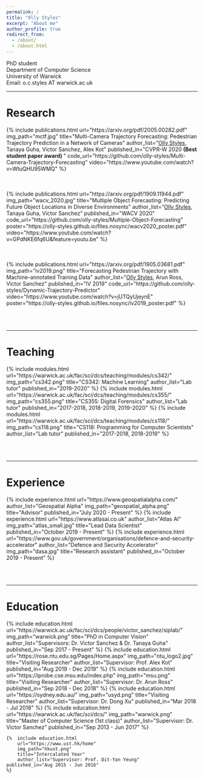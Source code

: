 ```yaml
---
permalink: /
title: "Olly Styles"
excerpt: "About me"
author_profile: true
redirect_from:
  - /about/
  - /about.html
---
```


PhD student <br>
Department of Computer Science <br>
University of Warwick <br>
Email: o.c.styles AT warwick.ac.uk <br>

---

Research
======
<table style="border: none">  
	{%  include publications.html
        url="https://arxiv.org/pdf/2005.00282.pdf"
		img_path="mctf.jpg"
		title="Multi-Camera Trajectory Forecasting: Pedestrian Trajectory Prediction in a Network of Cameras"
		author_list="<u>Olly Styles</u>, Tanaya Guha, Victor Sanchez, Alex Kot"
		published_in="CVPR-W 2020 <b>(Best student paper award) </b>"
        code_url="https://github.com/olly-styles/Multi-Camera-Trajectory-Forecasting"
        video="https://www.youtube.com/watch?v=WtuQHU95WMQ"
	%}
</table><br>

<table style="border: none">  
	{%  include publications.html
        url="https://arxiv.org/pdf/1909.11944.pdf"
		img_path="wacv_2020.jpg"
		title="Multiple Object Forecasting: Predicting Future Object Locations in Diverse Environments"
		author_list="<u>Olly Styles</u>, Tanaya Guha, Victor Sanchez"
		published_in="WACV 2020"
        code_url="https://github.com/olly-styles/Multiple-Object-Forecasting"
        poster="https://olly-styles.github.io/files.nosync/wacv2020_poster.pdf"
        video="https://www.youtube.com/watch?v=GPdNKE6fq6U&feature=youtu.be"
	%}
</table><br>

<table style="border: none">  
	{%  include publications.html
		url="https://arxiv.org/pdf/1905.03681.pdf"
		img_path="iv2019.png"
		title="Forecasting Pedestrian Trajectory with Machine-annotated Training Data"
		author_list="<u>Olly Styles</u>, Arun Ross, Victor Sanchez"
		published_in="IV 2019"
    code_url="https://github.com/olly-styles/Dynamic-Trajectory-Predictor"
    video="https://www.youtube.com/watch?v=jUTQyUjeynE"
    poster="https://olly-styles.github.io/files.nosync/iv2019_poster.pdf"
	%}
</table><br>

---

Teaching
======
<table style="border: none">  
	{%  include modules.html
		url="https://warwick.ac.uk/fac/sci/dcs/teaching/modules/cs342/"
		img_path="cs342.png"
		title="CS342: Machine Learning"
		author_list="Lab tutor"
    published_in="2019-2020"
	%}
	{%  include modules.html
		url="https://warwick.ac.uk/fac/sci/dcs/teaching/modules/cs355/"
		img_path="cs355.png"
		title="CS355: Digital Forensics"
		author_list="Lab tutor"
    published_in="2017-2018, 2018-2019, 2019-2020"
	%}
	{%  include modules.html
		url="https://warwick.ac.uk/fac/sci/dcs/teaching/modules/cs118/"
		img_path="cs118.png"
		title="CS118: Programming for Computer Scientists"
		author_list="Lab tutor"
    published_in="2017-2018, 2018-2019"
	%}

</table><br>

---

Experience
======
<table style="border: none">  
	{%  include experience.html
		url="https://www.geospatialalpha.com/"
        author_list="Geospatial Alpha"
		img_path="geospatial_alpha.png"
		title="Advisor"
    published_in="July 2020 - Present"
	%}
	{%  include experience.html
		url="https://www.atlasai.co.uk"
        author_list="Atlas AI"
		img_path="atlas_small.jpg"
		title="Lead Data Scientist"
    published_in="October 2019 - Present"
	%}
	{%  include experience.html
		url="https://www.gov.uk/government/organisations/defence-and-security-accelerator"
        author_list="Defence and Security Accelerator"
		img_path="dasa.jpg"
		title="Research assistant"
    published_in="October 2019 - Present"
	%}
</table><br>

---

Education
======
<table style="border: none">  
	{%  include education.html
		url="https://warwick.ac.uk/fac/sci/dcs/people/victor_sanchez/siplab/"
		img_path="warwick.png"
		title="PhD in Computer Vision"
		author_list="Supervisors: Dr. Victor Sanchez & Dr. Tanaya Guha"
    published_in="Sep 2017 - Present"
	%}
	{%  include education.html
		url="https://rose.ntu.edu.sg/Pages/Home.aspx"
		img_path="ntu_logo2.jpg"
		title="Visiting Researcher"
		author_list="Supervisor: Prof. Alex Kot"
    published_in="Aug 2019 - Dec 2019"
	%}
	{%  include education.html
		url="https://iprobe.cse.msu.edu/index.php"
		img_path="msu.png"
		title="Visiting Researcher"
		author_list="Supervisor: Dr. Arun Ross"
    published_in="Sep 2018 - Dec 2018"
	%}
	{%  include education.html
		url="https://sydney.edu.au/"
		img_path="usyd.png"
		title="Visiting Researcher"
		author_list="Supervisor: Dr. Dong Xu"
    published_in="Mar 2018 - Jul 2018"
	%}
	{%  include education.html
		url="https://warwick.ac.uk/fac/sci/dcs/"
		img_path="warwick.png"
		title="Master of Computer Science (1st class)"
		author_list="Supervisor: Dr. Victor Sanchez"
    published_in="Sep 2013 - Jun 2017"
	%}

	{%  include education.html
		url="https://www.ust.hk/home"
		img_path="hkust.png"
		title="Intercalated Year"
		author_list="Supervisor: Prof. Dit-Yan Yeung"
    published_in="Aug 2015 - Jun 2016"
	%}
</table>
